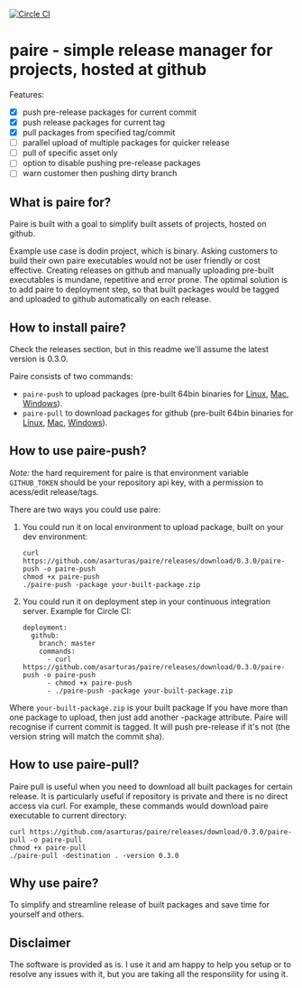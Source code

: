 [![Circle CI](https://circleci.com/gh/asarturas/paire/tree/master.svg?style=svg)](https://circleci.com/gh/asarturas/paire/tree/master)
# paire - simple release manager for projects, hosted at github

Features:
 - [x] push pre-release packages for current commit
 - [x] push release packages for current tag
 - [x] pull packages from specified tag/commit
 - [ ] parallel upload of multiple packages for quicker release
 - [ ] pull of specific asset only
 - [ ] option to disable pushing pre-release packages
 - [ ] warn customer then pushing dirty branch

## What is paire for?

Paire is built with a goal to simplify built assets of projects, hosted on github.

Example use case is dodin project, which is binary.
Asking customers to build their own paire executables would not be user friendly or cost effective.
Creating releases on github and manually uploading pre-built executables is mundane, repetitive and error prone.
The optimal solution is to add paire to deployment step, so that built packages would be tagged and uploaded to github automatically on each release. 

## How to install paire?

Check the releases section, but in this readme we'll assume the latest version is 0.3.0.

Paire consists of two commands:
 - `paire-push` to upload packages (pre-built 64bin binaries for [Linux](https://github.com/asarturas/paire/releases/download/0.3.0/paire-push), [Mac](https://github.com/asarturas/paire/releases/download/0.3.0/paire-push_mac),  [Windows](https://github.com/asarturas/paire/releases/download/0.3.0/paire-push.exe)).
 - `paire-pull` to download packages for github (pre-built 64bin binaries for [Linux](https://github.com/asarturas/paire/releases/download/0.3.0/paire-pull), [Mac](https://github.com/asarturas/paire/releases/download/0.3.0/paire-pull_mac),  [Windows](https://github.com/asarturas/paire/releases/download/0.3.0/paire-pull.exe)).

## How to use paire-push?

*Note:* the hard requirement for paire is that environment variable `GITHUB_TOKEN` should be your repository api key, with a permission to acess/edit release/tags.

There are two ways you could use paire:

1. You could run it on local environment to upload package, built on your dev environment:
   
   ```
   curl https://github.com/asarturas/paire/releases/download/0.3.0/paire-push -o paire-push
   chmod +x paire-push
   ./paire-push -package your-built-package.zip
   ```
   
2. You could run it on deployment step in your continuous integration server. Example for Circle CI:
    
   ```
   deployment:
     github:
       branch: master
       commands:
         - curl https://github.com/asarturas/paire/releases/download/0.3.0/paire-push -o paire-push
         - chmod +x paire-push
         - ./paire-push -package your-built-package.zip
   ```

Where `your-built-package.zip` is your built package
If you have more than one package to upload, then just add another -package attribute.
Paire will recognise if current commit is tagged.
It will push pre-release if it's not (the version string will match the commit sha).

## How to use paire-pull?

Paire pull is useful when you need to download all built packages for certain release.
It is particularly useful if repository is private and there is no direct access via curl.
For example, these commands would download paire executable to current directory:
```
curl https://github.com/asarturas/paire/releases/download/0.3.0/paire-pull -o paire-pull
chmod +x paire-pull
./paire-pull -destination . -version 0.3.0
```

## Why use paire?

To simplify and streamline release of built packages and save time for yourself and others.

## Disclaimer

The software is provided as is. I use it and am happy to help you setup or to resolve any issues with it, but you are taking all the responsility for using it.
